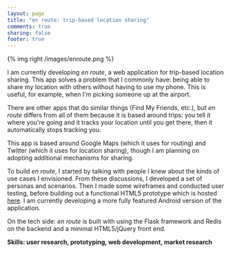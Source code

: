 ```yaml
---
layout: page
title: "en route: trip-based location sharing"
comments: true
sharing: false
footer: true
---
```

{% img right /images/enroute.png %}

I am currently developing *en route*, a web application for trip-based location sharing. This app solves a problem that I commonly have: being able to share my location with others without having to use my phone. This is useful, for example, when I'm picking someone up at the airport.

There are other apps that do similar things (Find My Friends, etc.), but *en route* differs from all of them because it is based around trips: you tell it where you're going and it tracks your location until you get there, then it automatically stops tracking you.

This app is based around Google Maps (which it uses for routing) and Twitter (which it uses for location sharing), though I am planning on adopting additional mechanisms for sharing.

To build *en route*, I started by talking with people I knew about the kinds of use cases I envisioned. From these discussions, I developed a set of personas and scenarios. Then I made some wireframes and conducted user testing, before building out a functional HTML5 prototype which is hosted [here](http://enroute.herokuapp.com). I am currently developing a more fully featured Android version of the application.

On the tech side: *en route* is built with using the Flask framework and Redis on the backend and a minimal HTML5/jQuery front end.
 
**Skills: user research, prototyping, web development, market research**